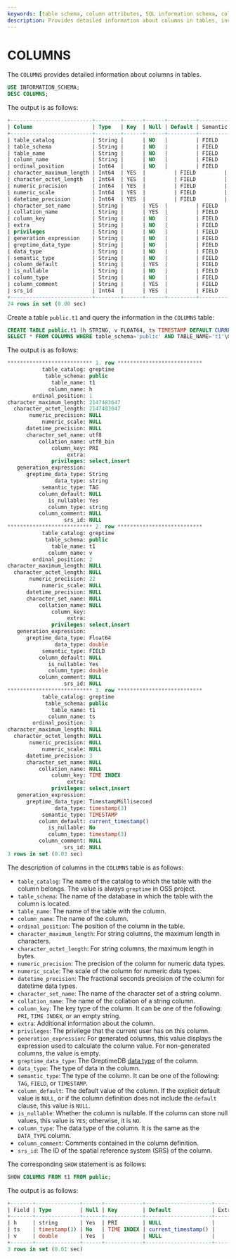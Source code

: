 ```yaml
---
keywords: [table schema, column attributes, SQL information schema, column details]
description: Provides detailed information about columns in tables, including column names, data types, default values, and other attributes.
---
```


# COLUMNS

The `COLUMNS` provides detailed information about columns in tables.

```sql
USE INFORMATION_SCHEMA;
DESC COLUMNS;
```
The output is as follows:

```sql
+--------------------------+--------+------+------+---------+---------------+
| Column                   | Type   | Key  | Null | Default | Semantic Type |
+--------------------------+--------+------+------+---------+---------------+
| table_catalog            | String |      | NO   |         | FIELD         |
| table_schema             | String |      | NO   |         | FIELD         |
| table_name               | String |      | NO   |         | FIELD         |
| column_name              | String |      | NO   |         | FIELD         |
| ordinal_position         | Int64  |      | NO   |         | FIELD         |
| character_maximum_length | Int64  | YES  |         | FIELD         |
| character_octet_length   | Int64  | YES  |         | FIELD         |
| numeric_precision        | Int64  | YES  |         | FIELD         |
| numeric_scale            | Int64  | YES  |         | FIELD         |
| datetime_precision       | Int64  | YES  |         | FIELD         |
| character_set_name       | String |      | YES  |         | FIELD         |
| collation_name           | String |      | YES  |         | FIELD         |
| column_key               | String |      | NO   |         | FIELD         |
| extra                    | String |      | NO   |         | FIELD         |
| privileges               | String |      | NO   |         | FIELD         |
| generation_expression    | String |      | NO   |         | FIELD         |
| greptime_data_type       | String |      | NO   |         | FIELD         |
| data_type                | String |      | NO   |         | FIELD         |
| semantic_type            | String |      | NO   |         | FIELD         |
| column_default           | String |      | YES  |         | FIELD         |
| is_nullable              | String |      | NO   |         | FIELD         |
| column_type              | String |      | NO   |         | FIELD         |
| column_comment           | String |      | YES  |         | FIELD         |
| srs_id                   | Int64  |      | YES  |         | FIELD         |
+--------------------------+--------+------+------+---------+---------------+
24 rows in set (0.00 sec)
```
Create a table `public.t1` and query the information in the `COLUMNS` table:

```sql
CREATE TABLE public.t1 (h STRING, v FLOAT64, ts TIMESTAMP DEFAULT CURRENT_TIMESTAMP() TIME INDEX, PRIMARY KEY(h));
SELECT * FROM COLUMNS WHERE table_schema='public' AND TABLE_NAME='t1'\G
```

The output is as follows:

```sql
*************************** 1. row ***************************
           table_catalog: greptime
            table_schema: public
              table_name: t1
             column_name: h
        ordinal_position: 1
character_maximum_length: 2147483647
  character_octet_length: 2147483647
       numeric_precision: NULL
           numeric_scale: NULL
      datetime_precision: NULL
      character_set_name: utf8
          collation_name: utf8_bin
              column_key: PRI
                   extra:
              privileges: select,insert
   generation_expression:
      greptime_data_type: String
               data_type: string
           semantic_type: TAG
          column_default: NULL
             is_nullable: Yes
             column_type: string
          column_comment: NULL
                  srs_id: NULL
*************************** 2. row ***************************
           table_catalog: greptime
            table_schema: public
              table_name: t1
             column_name: v
        ordinal_position: 2
character_maximum_length: NULL
  character_octet_length: NULL
       numeric_precision: 22
           numeric_scale: NULL
      datetime_precision: NULL
      character_set_name: NULL
          collation_name: NULL
              column_key:
                   extra:
              privileges: select,insert
   generation_expression:
      greptime_data_type: Float64
               data_type: double
           semantic_type: FIELD
          column_default: NULL
             is_nullable: Yes
             column_type: double
          column_comment: NULL
                  srs_id: NULL
*************************** 3. row ***************************
           table_catalog: greptime
            table_schema: public
              table_name: t1
             column_name: ts
        ordinal_position: 3
character_maximum_length: NULL
  character_octet_length: NULL
       numeric_precision: NULL
           numeric_scale: NULL
      datetime_precision: 3
      character_set_name: NULL
          collation_name: NULL
              column_key: TIME INDEX
                   extra:
              privileges: select,insert
   generation_expression:
      greptime_data_type: TimestampMillisecond
               data_type: timestamp(3)
           semantic_type: TIMESTAMP
          column_default: current_timestamp()
             is_nullable: No
             column_type: timestamp(3)
          column_comment: NULL
                  srs_id: NULL
3 rows in set (0.03 sec)
```

The description of columns in the `COLUMNS` table is as follows:

- `table_catalog`: The name of the catalog to which the table with the column belongs. The value is always `greptime` in OSS project.
- `table_schema`: The name of the database in which the table with the column is located.
- `table_name`: The name of the table with the column.
- `column_name`: The name of the column.
- `ordinal_position`: The position of the column in the table.
- `character_maximum_length`: For string columns, the maximum length in characters.
- `character_octet_length`: For string columns, the maximum length in bytes.
- `numeric_precision`: The precision of the column for numeric data types.
- `numeric_scale`: The scale of the column for numeric data types.
- `datetime_precision`: The fractional seconds precision of the column for datetime data types.
- `character_set_name`: The name of the character set of a string column.
- `collation_name`: The name of the collation of a string column.
- `column_key`: The key type of the column. It can be one of the following: `PRI`, `TIME INDEX`, or an empty string.
- `extra`: Additional information about the column.
- `privileges`: The privilege that the current user has on this column.
- `generation_expression`: For generated columns, this value displays the expression used to calculate the column value. For non-generated columns, the value is empty.
- `greptime_data_type`: The GreptimeDB [data type](/reference/sql/data-types.md) of the column.
- `data_type`: The type of data in the column.
- `semantic_type`: The type of the column. It can be one of the following: `TAG`, `FIELD`, or `TIMESTAMP`.
- `column_default`: The default value of the column. If the explicit default value is `NULL`, or if the column definition does not include the `default` clause, this value is `NULL`.
- `is_nullable`: Whether the column is nullable. If the column can store null values, this value is `YES`; otherwise, it is `NO`.
- `column_type`: The data type of the column. It is the same as the `DATA_TYPE` column.
- `column_comment`: Comments contained in the column definition.
- `srs_id`: The ID of the spatial reference system (SRS) of the column.

The corresponding `SHOW` statement is as follows:

```sql
SHOW COLUMNS FROM t1 FROM public;
```

The output is as follows:

```sql
+-------+--------------+------+------------+---------------------+-------+----------------------+
| Field | Type         | Null | Key        | Default             | Extra | Greptime_type        |
+-------+--------------+------+------------+---------------------+-------+----------------------+
| h     | string       | Yes  | PRI        | NULL                |       | String               |
| ts    | timestamp(3) | No   | TIME INDEX | current_timestamp() |       | TimestampMillisecond |
| v     | double       | Yes  |            | NULL                |       | Float64              |
+-------+--------------+------+------------+---------------------+-------+----------------------+
3 rows in set (0.01 sec)
```
